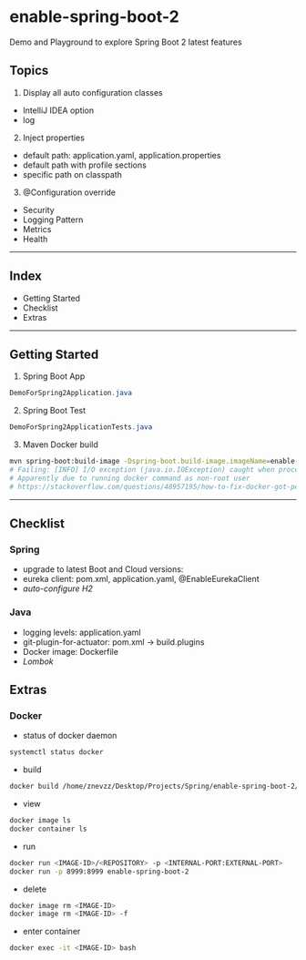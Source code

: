 # enable-spring-boot-2
Demo and Playground to explore Spring Boot 2 latest features

## Topics
1. Display all auto configuration classes
- IntelliJ IDEA option
- log
2. Inject properties
- default path: application.yaml, application.properties
- default path with profile sections
- specific path on classpath
3. @Configuration override
- Security
- Logging Pattern
- Metrics
- Health

---
## Index

- Getting Started
- Checklist
- Extras

---
## Getting Started

1. Spring Boot App
```java
DemoForSpring2Application.java
```
2. Spring Boot Test
```java
DemoForSpring2ApplicationTests.java
```
3. Maven Docker build
```bash
mvn spring-boot:build-image -Dspring-boot.build-image.imageName=enable-spring-boot-2 -f pom.xml
# Failing: [INFO] I/O exception (java.io.IOException) caught when processing request to {}->docker://localhost:2376: com.sun.jna.LastErrorException: [13] Permission denied
# Apparently due to running docker command as non-root user
# https://stackoverflow.com/questions/48957195/how-to-fix-docker-got-permission-denied-issue

```

---
## Checklist

### Spring
- upgrade to latest Boot and Cloud versions:
- eureka client: pom.xml, application.yaml, @EnableEurekaClient
- *auto-configure H2*

### Java
- logging levels: application.yaml
- git-plugin-for-actuator: pom.xml -> build.plugins
- Docker image: Dockerfile
- *Lombok*


## Extras

### Docker

- status of docker daemon
```bash
systemctl status docker
```

- build
```bash
docker build /home/znevzz/Desktop/Projects/Spring/enable-spring-boot-2/ -t enable-spring-boot-2
```
- view
```bash
docker image ls
docker container ls
```
- run
```bash
docker run <IMAGE-ID>/<REPOSITORY> -p <INTERNAL-PORT:EXTERNAL-PORT>
docker run -p 8999:8999 enable-spring-boot-2
```
- delete
```bash
docker image rm <IMAGE-ID>
docker image rm <IMAGE-ID> -f
```
- enter container
```bash
docker exec -it <IMAGE-ID> bash
```

